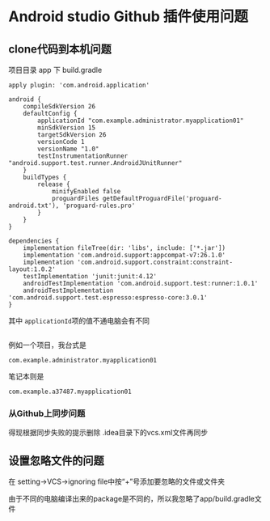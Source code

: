 ﻿# Android studio Github 插件使用问题

## clone代码到本机问题

项目目录 app 下 build.gradle

```
apply plugin: 'com.android.application'

android {
    compileSdkVersion 26
    defaultConfig {
        applicationId "com.example.administrator.myapplication01"
        minSdkVersion 15
        targetSdkVersion 26
        versionCode 1
        versionName "1.0"
        testInstrumentationRunner "android.support.test.runner.AndroidJUnitRunner"
    }
    buildTypes {
        release {
            minifyEnabled false
            proguardFiles getDefaultProguardFile('proguard-android.txt'), 'proguard-rules.pro'
        }
    }
}

dependencies {
    implementation fileTree(dir: 'libs', include: ['*.jar'])
    implementation 'com.android.support:appcompat-v7:26.1.0'
    implementation 'com.android.support.constraint:constraint-layout:1.0.2'
    testImplementation 'junit:junit:4.12'
    androidTestImplementation 'com.android.support.test:runner:1.0.1'
    androidTestImplementation 'com.android.support.test.espresso:espresso-core:3.0.1'
}

```

其中 ```applicationId```项的值不通电脑会有不同

```

```

例如一个项目，我台式是

```
com.example.administrator.myapplication01
```

笔记本则是
```
com.example.a37487.myapplication01
```

### 从Github上同步问题

得现根据同步失败的提示删除 .idea目录下的vcs.xml文件再同步

## 设置忽略文件的问题

在 setting->VCS->ignoring file中按“+”号添加要忽略的文件或文件夹

由于不同的电脑编译出来的package是不同的，所以我忽略了app/build.gradle文件
